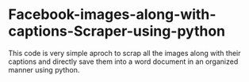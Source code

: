 # Facebook-images-along-with-captions-Scraper-using-python
This code is very simple aproch to scrap all the images along with their captions and directly save them into a word document in an organized manner using python.

